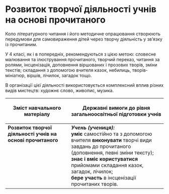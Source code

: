 # Розвиток творчої діяльності учнів на основі прочитаного

Коло літературного читання і його методичне опрацювання створюють передумови для самовираження дітей через творчу діяльність у зв’язку із прочитаним.

У 4 класі, як і в попередніх, рекомендуються з цією метою: словесне малювання та ілюстрування прочитаного, творчий переказ, читання за ролями, інсценізація, доповнення віршованих і прозових творів, зміни текстів; складання з допомогою вчителя казок, небилиць, творів-мініатюр, віршів, лічилок, загадок тощо.

В організації цієї діяльності використовується комплексний вплив різних видів мистецтв: художнє слово, живопис, музика.

<table>
<thead>
  <tr>
    <th width="40%" align="center"><p>Зміст навчального матеріалу</p></td>
    <th width="60%" align="center"><p>Державні вимоги до рівня загальноосвітньої підготовки учнів</p></td>
  </tr>
</thead>
<tbody>
  <tr>
    <td width="40%" style="vertical-align:top !important;">
<b>Розвиток творчої діяльності учнів на основі прочитаного</b></td>
    <td width="60%" style="vertical-align:top !important;">
<i><b>Учень (учениця):</b></i><br>
<b>уміє</b> самостійно та з допомогою вчителя <b>виконувати</b> творчі види завдань до прочитаного (доповнення, певні зміни тексту);<br>
<b>знає і вміє користуватися</b> прийомами складання казок, загадок, лічилок;<br>
<b>бере участь</b> в інсценізації прочитаних творів.<br></td>
  </tr>
</tbody>
</table>